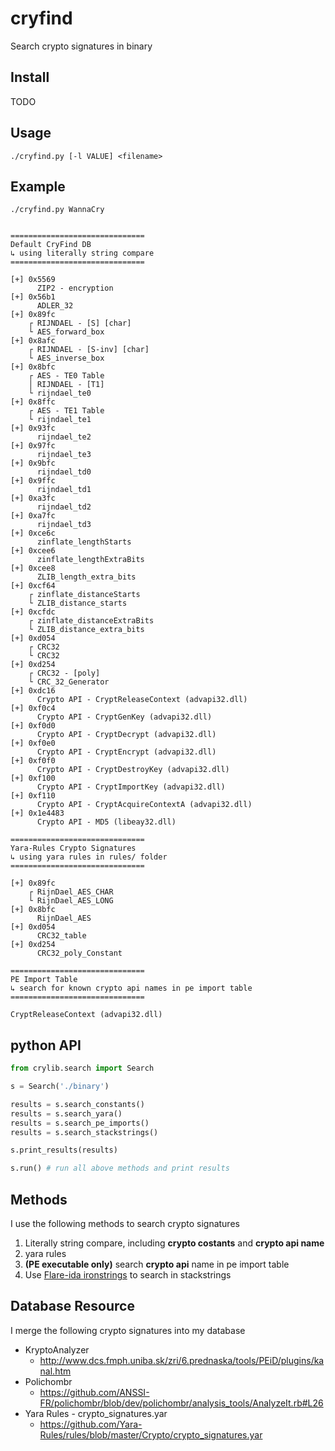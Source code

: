 # cryfind

Search crypto signatures in binary

## Install

TODO

## Usage

```
./cryfind.py [-l VALUE] <filename>
```

## Example

```
./cryfind.py WannaCry
```

```

==============================
Default CryFind DB
↳ using literally string compare
==============================

[+] 0x5569
      ZIP2 - encryption
[+] 0x56b1
      ADLER_32
[+] 0x89fc
    ┌ RIJNDAEL - [S] [char]
    └ AES_forward_box
[+] 0x8afc
    ┌ RIJNDAEL - [S-inv] [char]
    └ AES_inverse_box
[+] 0x8bfc
    ┌ AES - TE0 Table
    │ RIJNDAEL - [T1]
    └ rijndael_te0
[+] 0x8ffc
    ┌ AES - TE1 Table
    └ rijndael_te1
[+] 0x93fc
      rijndael_te2
[+] 0x97fc
      rijndael_te3
[+] 0x9bfc
      rijndael_td0
[+] 0x9ffc
      rijndael_td1
[+] 0xa3fc
      rijndael_td2
[+] 0xa7fc
      rijndael_td3
[+] 0xce6c
      zinflate_lengthStarts
[+] 0xcee6
      zinflate_lengthExtraBits
[+] 0xcee8
      ZLIB_length_extra_bits
[+] 0xcf64
    ┌ zinflate_distanceStarts
    └ ZLIB_distance_starts
[+] 0xcfdc
    ┌ zinflate_distanceExtraBits
    └ ZLIB_distance_extra_bits
[+] 0xd054
    ┌ CRC32
    └ CRC32
[+] 0xd254
    ┌ CRC32 - [poly]
    └ CRC_32_Generator
[+] 0xdc16
      Crypto API - CryptReleaseContext (advapi32.dll)
[+] 0xf0c4
      Crypto API - CryptGenKey (advapi32.dll)
[+] 0xf0d0
      Crypto API - CryptDecrypt (advapi32.dll)
[+] 0xf0e0
      Crypto API - CryptEncrypt (advapi32.dll)
[+] 0xf0f0
      Crypto API - CryptDestroyKey (advapi32.dll)
[+] 0xf100
      Crypto API - CryptImportKey (advapi32.dll)
[+] 0xf110
      Crypto API - CryptAcquireContextA (advapi32.dll)
[+] 0x1e4483
      Crypto API - MD5 (libeay32.dll)

==============================
Yara-Rules Crypto Signatures
↳ using yara rules in rules/ folder
==============================

[+] 0x89fc
    ┌ RijnDael_AES_CHAR
    └ RijnDael_AES_LONG
[+] 0x8bfc
      RijnDael_AES
[+] 0xd054
      CRC32_table
[+] 0xd254
      CRC32_poly_Constant

==============================
PE Import Table
↳ search for known crypto api names in pe import table
==============================

CryptReleaseContext (advapi32.dll)

```

## python API

```python
from crylib.search import Search

s = Search('./binary')

results = s.search_constants()
results = s.search_yara()
results = s.search_pe_imports()
results = s.search_stackstrings()

s.print_results(results)

s.run() # run all above methods and print results
```

## Methods

I use the following methods to search crypto signatures

1. Literally string compare, including **crypto costants** and **crypto api name**
2. yara rules
3. **(PE executable only)** search **crypto api** name in pe import table 
4. Use [Flare-ida ironstrings](https://www.fireeye.com/blog/threat-research/2019/02/recovering-stackstrings-using-emulation-with-ironstrings.html) to search in stackstrings

## Database Resource

I merge the following crypto signatures into my database

* KryptoAnalyzer
    - http://www.dcs.fmph.uniba.sk/zri/6.prednaska/tools/PEiD/plugins/kanal.htm
* Polichombr
    - https://github.com/ANSSI-FR/polichombr/blob/dev/polichombr/analysis_tools/AnalyzeIt.rb#L26
* Yara Rules - crypto_signatures.yar
    - https://github.com/Yara-Rules/rules/blob/master/Crypto/crypto_signatures.yar
